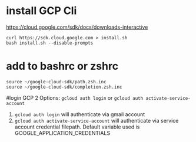 # install GCP Cli

https://cloud.google.com/sdk/docs/downloads-interactive

```
curl https://sdk.cloud.google.com > install.sh
bash install.sh --disable-prompts
```

# add to bashrc or zshrc

```
source ~/google-cloud-sdk/path.zsh.inc
source ~/google-cloud-sdk/completion.zsh.inc
```

#login GCP
2 Options: `gcloud auth login` or `gcloud auth activate-service-account`

1. `gcloud auth login` will authenticate via gmail account
2. `gcloud auth activate-service-account` will authenticate via service account credential filepath. Default variable used is GOOGLE_APPLICATION_CREDENTIALS

#
